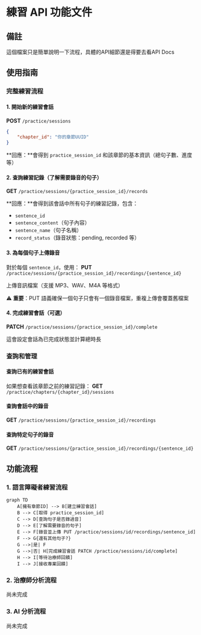 # 練習 API 功能文件

## 備註
這個檔案只是簡單說明一下流程，具體的API細節還是得要去看API Docs

## 使用指南

### 完整練習流程

#### 1. 開始新的練習會話
**POST** `/practice/sessions`

```json
{
    "chapter_id": "你的章節UUID"
}
```

**回應：**會得到 `practice_session_id` 和該章節的基本資訊（總句子數、進度等）

#### 2. 查詢練習記錄（了解需要錄音的句子）
**GET** `/practice/sessions/{practice_session_id}/records`

**回應：**會得到該會話中所有句子的練習記錄，包含：
- `sentence_id`
- `sentence_content`（句子內容）
- `sentence_name`（句子名稱）
- `record_status`（錄音狀態：pending, recorded 等）

#### 3. 為每個句子上傳錄音
對於每個 `sentence_id`，使用：
**PUT** `/practice/sessions/{practice_session_id}/recordings/{sentence_id}`

上傳音訊檔案（支援 MP3、WAV、M4A 等格式）

⚠️ **重要**：PUT 語義確保一個句子只會有一個錄音檔案，重複上傳會覆蓋舊檔案

#### 4. 完成練習會話（可選）
**PATCH** `/practice/sessions/{practice_session_id}/complete`

這會設定會話為已完成狀態並計算總時長

### 查詢和管理

#### 查詢已有的練習會話
如果想查看該章節之前的練習記錄：
**GET** `/practice/chapters/{chapter_id}/sessions`

#### 查詢會話中的錄音
**GET** `/practice/sessions/{practice_session_id}/recordings`

#### 查詢特定句子的錄音
**GET** `/practice/sessions/{practice_session_id}/recordings/{sentence_id}`

## 功能流程

### 1. 語言障礙者練習流程

```mermaid
graph TD
    A[擁有章節ID] --> B[建立練習會話]
    B --> C[取得 practice_session_id]
    C --> D[查詢句子是否錄過音]
    D --> E[了解需要錄音的句子]
    E --> F[錄音並上傳 PUT /practice/sessions/id/recordings/sentence_id]
    F --> G{還有其他句子?}
    G -->|是| F
    G -->|否| H[完成練習會話 PATCH /practice/sessions/id/complete]
    H --> I[等待治療師回饋]
    I --> J[接收專業回饋]
```

### 2. 治療師分析流程
尚未完成

### 3. AI 分析流程
尚未完成

